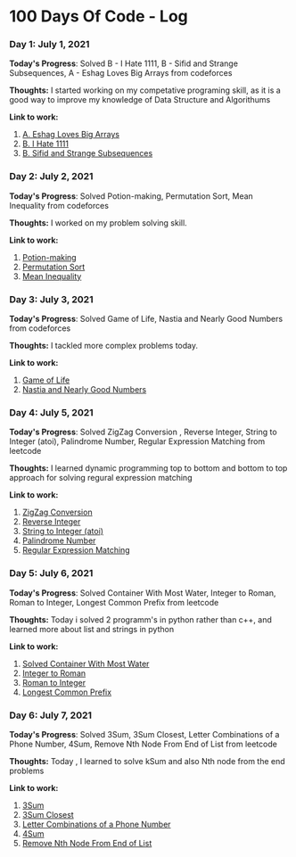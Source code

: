# 100 Days Of Code - Log

### Day 1: July 1, 2021

**Today's Progress**: Solved B - I Hate 1111, B - Sifid and Strange Subsequences, A - Eshag Loves Big Arrays from codeforces 

**Thoughts:** I started working on my competative programing skill, as it  is a good way to improve my knowledge of Data Structure and Algorithums

**Link to work:** 
1. [A. Eshag Loves Big Arrays](https://codeforces.com/contest/1529/submission/118085059)
2. [B. I Hate 1111](https://codeforces.com/contest/1526/submission/118086500)
3. [B. Sifid and Strange Subsequences](https://codeforces.com/contest/1529/submission/118083980)

### Day 2: July 2, 2021

**Today's Progress**: Solved  Potion-making, Permutation Sort, Mean Inequality from codeforces 

**Thoughts:** I worked on my problem solving skill.

**Link to work:** 
1. [Potion-making](https://codeforces.com/contest/1525/submission/118178406)
2. [Permutation Sort](https://codeforces.com/contest/1525/submission/118177481)
3. [Mean Inequality](https://codeforces.com/contest/1526/submission/118176884)

### Day 3: July 3, 2021

**Today's Progress**: Solved  Game of Life, Nastia and Nearly Good Numbers from codeforces 

**Thoughts:** I tackled more complex problems today.

**Link to work:** 
1. [Game of Life](https://codeforces.com/problemset/submission/1523/118251253)
2. [Nastia and Nearly Good Numbers](https://codeforces.com/problemset/submission/1521/118257086)

### Day 4: July 5, 2021

**Today's Progress**: Solved ZigZag Conversion , Reverse Integer, String to Integer (atoi), Palindrome Number, Regular Expression Matching from leetcode 

**Thoughts:** I learned dynamic programming top to bottom and bottom to top  approach for solving regural expression matching

**Link to work:** 
1. [ZigZag Conversion](https://leetcode.com/submissions/detail/503297249/) 
2. [Reverse Integer](https://leetcode.com/submissions/detail/503301540/) 
3. [String to Integer (atoi)](https://leetcode.com/submissions/detail/503332465/) 
4. [Palindrome Number](https://leetcode.com/submissions/detail/503333590/) 
5. [Regular Expression Matching](https://leetcode.com/submissions/detail/503345808/)

### Day 5: July 6, 2021

**Today's Progress**: Solved Container With Most Water, Integer to Roman, Roman to Integer, Longest Common Prefix from leetcode 

**Thoughts:** Today i solved 2 programm's in python rather than c++, and learned more about list and strings in python 

**Link to work:** 
1. [Solved Container With Most Water](https://leetcode.com/submissions/detail/503863318/) 
2. [Integer to Roman](https://leetcode.com/submissions/detail/503866113/) 
3. [Roman to Integer](https://leetcode.com/submissions/detail/503869664/) 
4. [Longest Common Prefix](https://leetcode.com/submissions/detail/503875658/)

### Day 6: July 7, 2021

**Today's Progress**: Solved 3Sum, 3Sum Closest, Letter Combinations of a Phone Number, 4Sum, Remove Nth Node From End of List from leetcode 

**Thoughts:** Today , I learned to solve kSum and also Nth node from the end problems 

**Link to work:** 
1. [3Sum](https://leetcode.com/submissions/detail/504356958/) 
2. [3Sum Closest](https://leetcode.com/submissions/detail/504362282/)
3. [Letter Combinations of a Phone Number](https://leetcode.com/submissions/detail/504363613/)
4. [4Sum](https://leetcode.com/submissions/detail/504370364/) 
5. [Remove Nth Node From End of List](https://leetcode.com/submissions/detail/504381982/)